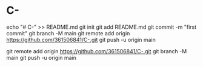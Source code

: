 # C-

echo "# C-" >> README.md
git init
git add README.md
git commit -m "first commit"
git branch -M main
git remote add origin https://github.com/361506841/C-.git
git push -u origin main







git remote add origin https://github.com/361506841/C-.git
git branch -M main
git push -u origin main
